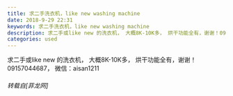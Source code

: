 ```yaml
---
title: 求二手洗衣机，like new washing machine
date: 2018-9-29 22:31
keywords: 求二手洗衣机，like new washing machine
description: 求二手或like new 的洗衣机， 大概8K-10K多， 烘干功能全有，谢谢！09157044687， 微信：aisan1211
categories: used
---
```

<td class="t_f" id="postmessage_1908861">

求二手或like new 的洗衣机， 大概8K-10K多， 烘干功能全有，谢谢！09157044687， 微信：aisan1211</td>
###### 转载自[菲龙网]